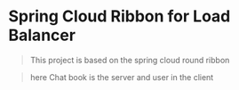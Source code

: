 # Spring Cloud Ribbon for Load Balancer 

> This project is based on the spring cloud round ribbon

> here Chat book is the server and user in the client

>
